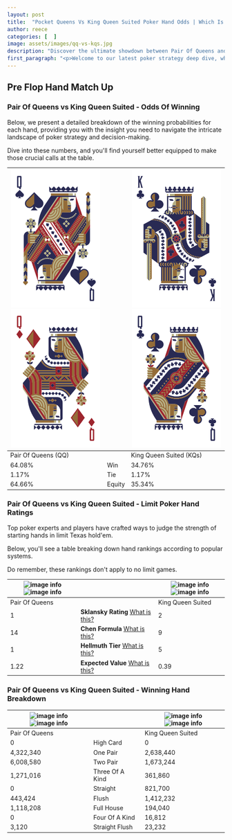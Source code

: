 ```yaml
---
layout: post
title:  "Pocket Queens Vs King Queen Suited Poker Hand Odds | Which Is The Better Hand In Poker? A Complete Guide"
author: reece
categories: [  ]
image: assets/images/qq-vs-kqs.jpg
description: "Discover the ultimate showdown between Pair Of Queens and King Queen Suited in poker! Uncover the odds, strategies, and scenarios where one hand triumphs over the other. Get ready to up your poker game with this thrilling analysis."
first_paragraph: "<p>Welcome to our latest poker strategy deep dive, where we're pitting two distinct hands against each other in a high-stakes showdown: Pair Of Queens vs King Queen Suited.</p><p>In the dynamic world of poker, every decision counts, and knowing which hand holds the upper hand is key to your success at the table.</p><p>In this article, we'll dissect these two hands, explore the scenarios where one dominates the other, and equip you with the knowledge to make strategic choices that can tip the odds in your favor.</p><p>Get ready to unravel the intriguing dynamics of these poker hands and elevate your game to new heights.</p>"
---
```




[comment]: # (sp0)

## Pre Flop Hand Match Up

<div class="table hand-ratings" markdown="1"> 



### Pair Of Queens vs King Queen Suited - Odds Of Winning

Below, we present a detailed breakdown of the winning probabilities for each hand, providing you with the insight you need to navigate the intricate landscape of poker strategy and decision-making. 

Dive into these numbers, and you'll find yourself better equipped to make those crucial calls at the table.


    
| ![image info](assets/images/hand1/q.png) ![image info](assets/images/hand1/qo.png) |  | ![image info](assets/images/hand2/k.png) ![image info](assets/images/hand2/q.png) |
| -------- | -------- | -------- |
| Pair Of Queens (QQ) |  | King Queen Suited (KQs) |
| 64.08% | Win | 34.76% |
| 1.17% | Tie | 1.17% |
| 64.66% | Equity | 35.34% |




[comment]: # (sp1)



### Pair Of Queens vs King Queen Suited - Limit Poker Hand Ratings

Top poker experts and players have crafted ways to judge the strength of starting hands in limit Texas hold'em. 

Below, you'll see a table breaking down hand rankings according to popular systems. 

Do remember, these rankings don't apply to no limit games.


    
| ![image info](https://www.riverpairs.com/assets/images/hand1/q.png) ![image info](https://www.riverpairs.com/assets/images/hand1/qo.png) |  | ![image info](https://www.riverpairs.com/assets/images/hand2/k.png) ![image info](https://www.riverpairs.com/assets/images/hand2/q.png) |
| -------- | -------- | -------- |
| Pair Of Queens |  | King Queen Suited |
| 1 | **Sklansky Rating** [What is this?](/sklansky-rating-explained) | 2 |
| 14 | **Chen Formula** [What is this?](/chen-formula-explained) | 9 |
| 1 | **Hellmuth Tier** [What is this?](/Hellmuth-tier-explained) | 5 |
| 1.22 | **Expected Value** [What is this?](/expected-value-explained) | 0.39 |




[comment]: # (sp2)



### Pair Of Queens vs King Queen Suited - Winning Hand Breakdown


    
| ![image info](https://www.riverpairs.com/assets/images/hand1/q.png) ![image info](https://www.riverpairs.com/assets/images/hand1/qo.png) |  | ![image info](https://www.riverpairs.com/assets/images/hand2/k.png) ![image info](https://www.riverpairs.com/assets/images/hand2/q.png) |
| -------- | -------- | -------- |
| Pair Of Queens |  | King Queen Suited |
| 0 | High Card | 0 |
| 4,322,340 | One Pair | 2,638,440 |
| 6,008,580 | Two Pair | 1,673,244 |
| 1,271,016 | Three Of A Kind | 361,860 |
| 0 | Straight | 821,700 |
| 443,424 | Flush | 1,412,232 |
| 1,118,208 | Full House | 194,040 |
| 0 | Four Of A Kind | 16,812 |
| 3,120 | Straight Flush | 23,232 |




[comment]: # (sp3)



</div>

[comment]: # (sp4)



[comment]: # (sp5)

